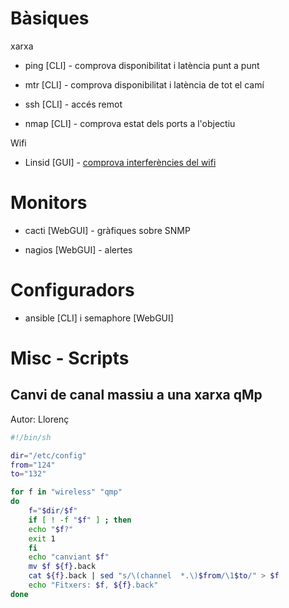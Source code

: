 # Bàsiques

xarxa 

- ping [CLI] - comprova disponibilitat i latència punt a punt

- mtr [CLI] - comprova disponibilitat i latència de tot el camí

- ssh [CLI] - accés remot

- nmap [CLI] - comprova estat dels ports a l'objectiu

Wifi

- Linsid [GUI] - [comprova interferències del wifi](https://a.fsdn.com/con/app/proj/linssid/screenshots/channels.jpg/1)

# Monitors

- cacti [WebGUI] - gràfiques sobre SNMP

- nagios [WebGUI] - alertes

# Configuradors

- ansible [CLI] i semaphore [WebGUI]

# Misc - Scripts

## Canvi de canal massiu a una xarxa qMp

Autor: Llorenç

```bash
#!/bin/sh

dir="/etc/config"
from="124"
to="132"

for f in "wireless" "qmp"
do
    f="$dir/$f"
    if [ ! -f "$f" ] ; then
	echo "$f?"
	exit 1
    fi
    echo "canviant $f"
    mv $f ${f}.back
    cat ${f}.back | sed "s/\(channel  *.\)$from/\1$to/" > $f
    echo "Fitxers: $f, ${f}.back"
done

```
